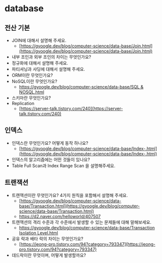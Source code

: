# database

## 전산 기본

- JOIN에 대해서 설명해 주세요.
  - [https://gyoogle.dev/blog/computer-science/data-base/Join.html](https://gyoogle.dev/blog/computer-science/data-base/Join.html)
- 내부 조인과 외부 조인의 차이는 무엇인가요?
- 정규화에 대해서 설명해 주세요.
- 파티셔닝과 샤딩에 대해서 설명해 주세요.
- ORM이란 무엇인가요?
- NoSQL이란 무엇인가요?
  - [https://gyoogle.dev/blog/computer-science/data-base/SQL & NOSQL.html](https://gyoogle.dev/blog/computer-science/data-base/SQL%20&%20NOSQL.html)
- 스키마란 무엇인가요?
- Replication
  - [https://server-talk.tistory.com/240](https://server-talk.tistory.com/240)

## 인덱스

- 인덱스란 무엇인가요? 어떻게 동작 하나요?
  - [https://gyoogle.dev/blog/computer-science/data-base/Index-.html](https://gyoogle.dev/blog/computer-science/data-base/Index-.html)
- 인덱스의 알고리즘에는 어떤 것들이 있나요?
- Table Full Scan과 Index Range Scan 을 설명해주세요.

## 트랜잭션

- 트랜잭션이란 무엇인가요? 4가지 원칙을 포함해서 설명해 주세요.
  - [https://gyoogle.dev/blog/computer-science/data-base/Transaction.html](https://gyoogle.dev/blog/computer-science/data-base/Transaction.html)
  - https://d2.naver.com/helloworld/407507
- 트랜잭션의 격리 수준과 각 수준에서 발생할 수 있는 문제들에 대해 말해보세요.
  - [https://gyoogle.dev/blog/computer-science/data-base/Transaction Isolation Level.html](https://gyoogle.dev/blog/computer-science/data-base/Transaction%20Isolation%20Level.html)
- 공유 락과 배타 락의 차이는 무엇인가요?
  - [https://jeong-pro.tistory.com/94?category=793347](https://jeong-pro.tistory.com/94?category=793347)
- 데드락이란 무엇이며, 어떻게 발생할까요?
